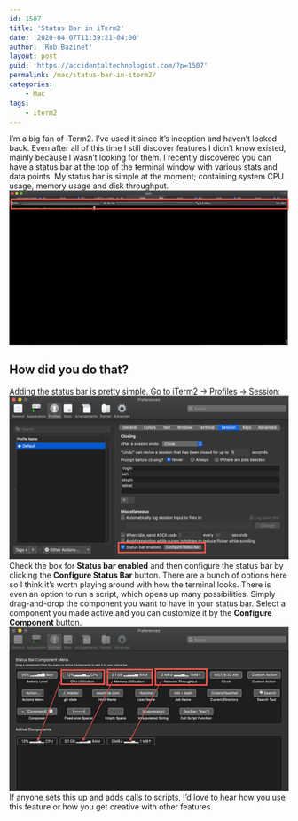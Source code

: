 ```yaml
---
id: 1507
title: 'Status Bar in iTerm2'
date: '2020-04-07T11:39:21-04:00'
author: 'Rob Bazinet'
layout: post
guid: 'https://accidentaltechnologist.com/?p=1507'
permalink: /mac/status-bar-in-iterm2/
categories:
    - Mac
tags:
    - iterm2
---
```


I’m a big fan of iTerm2. I’ve used it since it’s inception and haven’t looked back. Even after all of this time I still discover features I didn’t know existed, mainly because I wasn’t looking for them. I recently discovered you can have a status bar at the top of the terminal window with various stats and data points. My status bar is simple at the moment; containing system CPU usage, memory usage and disk throughput. ![2020 04 07 09 38 21](/assets/img/2020/04/2020-04-07_09-38-21.png "2020-04-07_09-38-21.png")

## How did you do that?

 Adding the status bar is pretty simple. Go to iTerm2 -&gt; Profiles -&gt; Session: ![2020 04 07 09 33 49](/assets/img/2020/04/2020-04-07_09-33-49.png "2020-04-07_09-33-49.png") Check the box for **Status bar enabled** and then configure the status bar by clicking the **Configure Status Bar** button. There are a bunch of options here so I think it’s worth playing around with how the terminal looks. There is even an option to run a script, which opens up many possibilities. Simply drag-and-drop the component you want to have in your status bar. Select a component you made active and you can customize it by the **Configure Component** button. ![2020 04 07 09 33 21](/assets/img/2020/04/2020-04-07_09-33-21.png "2020-04-07_09-33-21.png") If anyone sets this up and adds calls to scripts, I’d love to hear how you use this feature or how you get creative with other features.